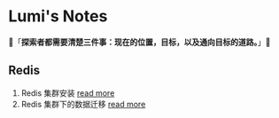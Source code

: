 # Lumi's Notes

👋「**探索者都需要清楚三件事：现在的位置，目标，以及通向目标的道路。**」👋

##  Redis

1. Redis 集群安装   [read more](https://github.com/wangpf1024/lumi-notes/blob/main/Redis/Redis%E5%AE%89%E8%A3%85.md)
2. Redis 集群下的数据迁移  [read more](https://github.com/wangpf1024/lumi-notes/blob/main/Redis/RedisCluster%E5%A4%A7%E6%B5%B7%E6%8D%9E%E9%92%88%E6%95%B0%E6%8D%AE%E8%BF%81%E7%A7%BB.md)